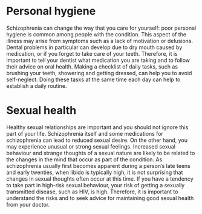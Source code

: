 # Personal hygiene

Schizophrenia can change the way that you care for yourself: poor
personal hygiene is common among people with the condition. This
aspect of the illness may arise from symptoms such as a lack of
motivation or delusions. Dental problems in particular can develop due
to dry mouth caused by medication, or if you forget to take care of
your teeth. Therefore, it is important to tell your dentist what
medication you are taking and to follow their advice on oral health.
Making a checklist of daily tasks, such as brushing your teeth,
showering and getting dressed, can help you to avoid self-neglect.
Doing these tasks at the same time each day can help to establish a
daily routine.

# Sexual health

Healthy sexual relationships are important and you should not ignore
this part of your life. Schizophrenia itself and some medications for
schizophrenia can lead to reduced sexual desire. On the other hand,
you may experience unusual or strong sexual feelings. Increased sexual
behaviour and strange thoughts of a sexual nature are likely to be
related to the changes in the mind that occur as part of the
condition. As schizophrenia usually first becomes apparent during a
person’s late teens and early twenties, when libido is typically high,
it is not surprising that changes in sexual thoughts often occur at
this time. If you have a tendency to take part in high-risk sexual
behaviour, your risk of getting a sexually transmitted disease, such
as HIV, is high. Therefore, it is important to understand the risks
and to seek advice for maintaining good sexual health from your
doctor.
